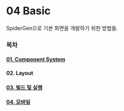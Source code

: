 # 04  Basic

SpiderGen으로 기본 화면을 개발하기 위한 방법들.

### 목차

#### [01. Component System](<../Guide for SpiderGen/04  Basic/01  Component System.md>)

#### 02. Layout <a href="#https-app.gitbook.com-o-lbzxdvjlvs84tyzbgov-s-a1djbpbzxmgaimyjz5v8-04-basic-1-02-layout" id="https-app.gitbook.com-o-lbzxdvjlvs84tyzbgov-s-a1djbpbzxmgaimyjz5v8-04-basic-1-02-layout"></a>

#### [03. 빌드 및 실행](<../Guide for SpiderGen/04  Basic/03 Container 를 사용한 컴포넌트 배치.md>)

#### [04. 모바일](<../Guide for SpiderGen/04  Basic/04  대량의 데이터 처리.md>)
